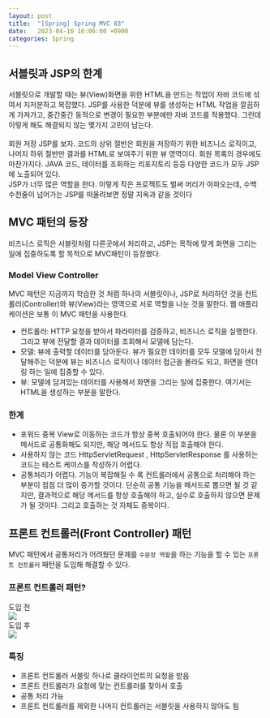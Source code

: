 ```yaml
---
layout: post
title:  "[Spring] Spring MVC 03"
date:   2023-04-16 16:06:00 +0900
categories: Spring
---
```

## 서블릿과 JSP의 한계
서블릿으로 개발할 때는 뷰(View)화면을 위한 HTML을 만드는 작업이 자바 코드에 섞여서 지저분하고 복잡했다. JSP를 사용한 덕분에 뷰를 생성하는 HTML 작업을 깔끔하게 가져가고, 중간중간 동적으로 변경이 필요한 부분에만 자바 코드를 적용했다. 그런데 이렇게 해도 해결되지 않는 몇가지 고민이 남는다.<br>  
회원 저장 JSP를 보자. 코드의 상위 절반은 회원을 저장하기 위한 비즈니스 로직이고, 나머지 하위 절반만 결과를 HTML로 보여주기 위한 뷰 영역이다. 회원 목록의 경우에도 마찬가지다. JAVA 코드, 데이터를 조회하는 리포지토리 등등 다양한 코드가 모두 JSP에 노출되어 있다.  
JSP가 너무 많은 역할을 한다. 이렇게 작은 프로젝트도 벌써 머리가 아파오는데, 수백 수천줄이 넘어가는 JSP를 떠올려보면 정말 지옥과 같을 것이다

## MVC 패턴의 등장
비즈니스 로직은 서블릿처럼 다른곳에서 처리하고, JSP는 목적에 맞게 화면을 그리는 일에 집중하도록 할 목적으로 MVC패턴이 등장했다.

### Model View Controller
MVC 패턴은 지금까지 학습한 것 처럼 하나의 서블릿이나, JSP로 처리하던 것을 컨트롤러(Controller)와 뷰(View)라는 영역으로 서로 역할을 나눈 것을 말한다. 웹 애플리케이션은 보통 이 MVC 패턴을 사용한다.
- 컨트롤러: HTTP 요청을 받아서 파라미터를 검증하고, 비즈니스 로직을 실행한다. 그리고 뷰에 전달할 결과 데이터를 조회해서 모델에 담는다.
- 모델: 뷰에 출력할 데이터를 담아둔다. 뷰가 필요한 데이터를 모두 모델에 담아서 전달해주는 덕분에 뷰는 비즈니스 로직이나 데이터 접근을 몰라도 되고, 화면을 렌더링 하는 일에 집중할 수 있다.
- 뷰: 모델에 담겨있는 데이터를 사용해서 화면을 그리는 일에 집중한다. 여기서는 HTML을 생성하는 부분을 말한다.

### 한계
- 포워드 중복
  View로 이동하는 코드가 항상 중복 호출되어야 한다. 물론 이 부분을 메서드로 공통화해도 되지만, 해당 메서드도 항상 직접 호출해야 한다.
- 사용하지 않는 코드
  HttpServletRequest , HttpServletResponse 를 사용하는 코드는 테스트 케이스를
  작성하기 어렵다.
- 공통처리가 어렵다.
  기능이 복잡해질 수 록 컨트롤러에서 공통으로 처리해야 하는 부분이 점점 더 많이 증가할 것이다. 단순히 공통 기능을 메서드로 뽑으면 될 것 같지만, 결과적으로 해당 메서드를 항상 호출해야 하고, 실수로 호출하지 않으면 문제가 될 것이다. 그리고 호출하는 것 자체도 중복이다.

## 프론트 컨트롤러(Front Controller) 패턴
MVC 패턴에서 공통처리가 어려웠던 문제를 `수문장 역할`을 하는 기능을 할 수 있는 `프론트 컨트롤러` 패턴을 도입해 해결할 수 있다.

### 프론트 컨트롤러 패턴?
도입 전  
![](https://velog.velcdn.com/images/ghjeong/post/15bf0739-0c09-4ecc-81bb-71629ce9b5ca/image.png)  
도입 후  
![](https://velog.velcdn.com/images/ghjeong/post/99f82aa9-e156-44a4-9f39-646e1ddbe14f/image.png)

### 특징
* 프론트 컨트롤러 서블릿 하나로 클라이언트의 요청을 받음
* 프론트 컨트롤러가 요청에 맞는 컨트롤러를 찾아서 호출
* 공통 처리 가능
* 프론트 컨트롤러를 제외한 나머지 컨트롤러는 서블릿을 사용하지 않아도 됨  